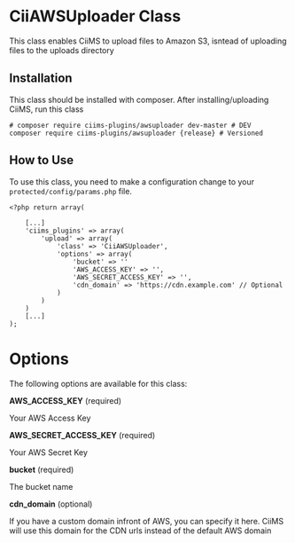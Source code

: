 # CiiAWSUploader Class

This class enables CiiMS to upload files to Amazon S3, isntead of uploading files to the uploads directory

## Installation

This class should be installed with composer. After installing/uploading CiiMS, run this class

```
# composer require ciims-plugins/awsuploader dev-master # DEV
composer require ciims-plugins/awsuploader {release} # Versioned
```

## How to Use

To use this class, you need to make a configuration change to your ```protected/config/params.php``` file.

```
<?php return array(

	[...]
	'ciims_plugins' => array(
		'upload' => array(
			'class' => 'CiiAWSUploader',
			'options' => array(
				'bucket' => ''
				'AWS_ACCESS_KEY' => '',
				'AWS_SECRET_ACCESS_KEY' => '',
				'cdn_domain' => 'https://cdn.example.com' // Optional
			)
		)
	)
	[...]
);
```

# Options

The following options are available for this class:

__AWS_ACCESS_KEY__ (required)

Your AWS Access Key

__AWS_SECRET_ACCESS_KEY__ (required)

Your AWS Secret Key

__bucket__ (required)

The bucket name

__cdn_domain__ (optional)

If you have a custom domain infront of AWS, you can specify it here. CiiMS will use this domain for the CDN urls instead of the default AWS domain
